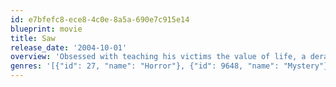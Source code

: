 ```yaml
---
id: e7bfefc8-ece8-4c0e-8a5a-690e7c915e14
blueprint: movie
title: Saw
release_date: '2004-10-01'
overview: 'Obsessed with teaching his victims the value of life, a deranged, sadistic serial killer abducts the morally wayward. Once captured, they must face impossible choices in a horrific game of survival. The victims must fight to win their lives back, or die trying...'
genres: '[{"id": 27, "name": "Horror"}, {"id": 9648, "name": "Mystery"}, {"id": 80, "name": "Crime"}]'
---
```

